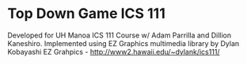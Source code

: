 # Top Down Game ICS 111
Developed for UH Manoa ICS 111 Course w/ Adam Parrilla and Dillion Kaneshiro.
Implemented using EZ Graphics multimedia library by Dylan Kobayashi
EZ Grahpics - http://www2.hawaii.edu/~dylank/ics111/
